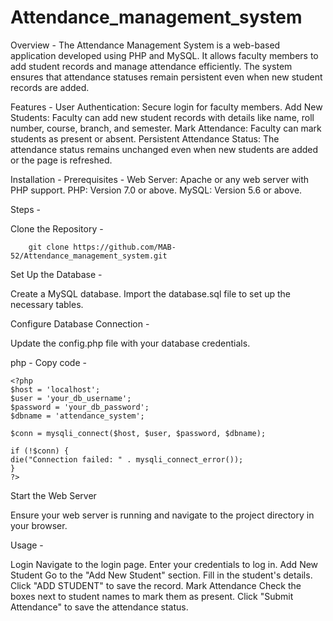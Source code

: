 # Attendance_management_system

Overview -
The Attendance Management System is a web-based application developed using PHP and MySQL. It allows faculty members to add student records and manage attendance efficiently. The system ensures that attendance statuses remain persistent even when new student records are added.

Features -
  User Authentication: Secure login for faculty members.
  Add New Students: Faculty can add new student records with details like name, roll number, course, branch, and semester.
  Mark Attendance: Faculty can mark students as present or absent.
  Persistent Attendance Status: The attendance status remains unchanged even when new students are added or the page is refreshed.
  
Installation -
  Prerequisites -
    Web Server: Apache or any web server with PHP support.
    PHP: Version 7.0 or above.
    MySQL: Version 5.6 or above.
    
Steps - 

Clone the Repository -

        git clone https://github.com/MAB-52/Attendance_management_system.git

Set Up the Database - 

Create a MySQL database.
Import the database.sql file to set up the necessary tables.

Configure Database Connection -

Update the config.php file with your database credentials.

php -
Copy code -

    <?php
    $host = 'localhost';
    $user = 'your_db_username';
    $password = 'your_db_password';
    $dbname = 'attendance_system';

    $conn = mysqli_connect($host, $user, $password, $dbname);

    if (!$conn) {
    die("Connection failed: " . mysqli_connect_error());
    }
    ?>

Start the Web Server

Ensure your web server is running and navigate to the project directory in your browser.

Usage -

  Login
  Navigate to the login page.
  Enter your credentials to log in.
  Add New Student
  Go to the "Add New Student" section.
  Fill in the student's details.
  Click "ADD STUDENT" to save the record.
  Mark Attendance
  Check the boxes next to student names to mark them as present.
  Click "Submit Attendance" to save the attendance status.

